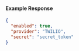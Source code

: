 <!-- Code generated for API Clients. DO NOT EDIT. -->
#### Example Response
```json
{
  "enabled": true,
  "provider": "TWILIO",
  "secret": "secret_token"
}